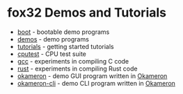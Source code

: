 # fox32 Demos and Tutorials

 - [boot](boot) - bootable demo programs
 - [demos](demos) - demo programs
 - [tutorials](tutorials) - getting started tutorials
 - [cputest](cputest) - CPU test suite
 - [gcc](gcc) - experiments in compiling C code
 - [rust](rust) - experiments in compiling Rust code
 - [okameron](okameron) - demo GUI program written in [Okameron](https://github.com/TalonFox/okameron)
 - [okameron-cli](okameron-cli) - demo CLI program written in [Okameron](https://github.com/TalonFox/okameron)
